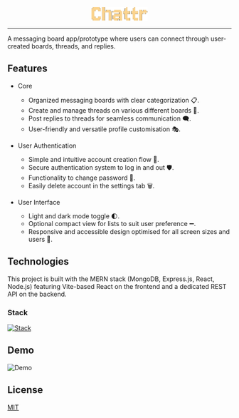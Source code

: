 <p align="center">
  <img src="./assets/logo.png" alt="Logo" height="30">
</p>
<hr>

  <p>
A messaging board app/prototype where users can connect through user-created boards, threads, and replies.
  </p>

## Features

- Core

  - Organized messaging boards with clear categorization 📋.
  - Create and manage threads on various different boards 📝.
  - Post replies to threads for seamless communication 🗨️.
  - User-friendly and versatile profile customisation 🎭.

- User Authentication

  - Simple and intuitive account creation flow 👤.
  - Secure authentication system to log in and out 🛡️.
  - Functionality to change password 🔑.
  - Easily delete account in the settings tab 🗑️.

- User Interface

  - Light and dark mode toggle 🌓.
  - Optional compact view for lists to suit user preference ➖.
  - Responsive and accessible design optimised for all screen sizes and users 📱.

## Technologies

This project is built with the MERN stack (MongoDB, Express.js, React, Node.js) featuring Vite-based React on the frontend and a dedicated REST API on the backend.

### Stack

[![Stack](https://skillicons.dev/icons?i=js,react,nodejs,expressjs,mongodb)](https://skillicons.dev)

## Demo

![Demo](assets/demo.gif)

## License

[MIT](https://choosealicense.com/licenses/mit/)
